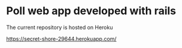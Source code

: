 

Poll web app developed with rails
==============================================================

The current repository is hosted on Heroku

https://secret-shore-29644.herokuapp.com/



